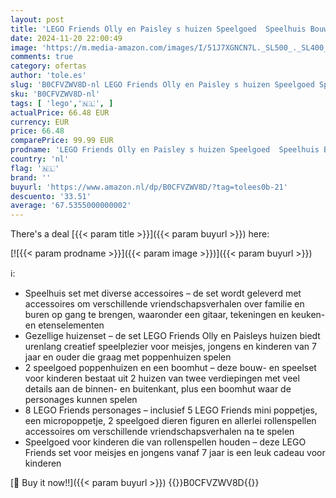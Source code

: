```yaml
---
layout: post
title: 'LEGO Friends Olly en Paisley s huizen Speelgoed  Speelhuis Bouwpakket met Personages Poppetjes en Poppenhuis met Twee Verdiepingen  Cadeau voor Meisjes  Jongens en Kinderen van 7 jaar en Ouder 42620'
date: 2024-11-20 22:00:49
image: 'https://m.media-amazon.com/images/I/51J7XGNCN7L._SL500_._SL400_.jpg'
comments: true
category: ofertas
author: 'tole.es'
slug: 'B0CFVZWV8D-nl LEGO Friends Olly en Paisley s huizen Speelgoed Speelhuis...'
sku: 'B0CFVZWV8D-nl'
tags: [ 'lego','🇳🇱', ]
actualPrice: 66.48 EUR
currency: EUR
price: 66.48
comparePrice: 99.99 EUR
prodname: 'LEGO Friends Olly en Paisley s huizen Speelgoed  Speelhuis Bouwpakket met Personages Poppetjes en Poppenhuis met Twee Verdiepingen  Cadeau voor Meisjes  Jongens en Kinderen van 7 jaar en Ouder 42620'
country: 'nl'
flag: '🇳🇱'
brand: ''
buyurl: 'https://www.amazon.nl/dp/B0CFVZWV8D/?tag=tolees0b-21'
descuento: '33.51'
average: '67.5355000000002'
---
```


There's a deal [{{< param title >}}]({{< param buyurl >}})  here:

[![{{< param prodname >}}]({{< param image >}})]({{< param buyurl >}})

ℹ️:

- Speelhuis set met diverse accessoires – de set wordt geleverd met accessoires om verschillende vriendschapsverhalen over familie en buren op gang te brengen, waaronder een gitaar, tekeningen en keuken- en etenselementen
- Gezellige huizenset – de set LEGO Friends Olly en Paisleys huizen biedt urenlang creatief speelplezier voor meisjes, jongens en kinderen van 7 jaar en ouder die graag met poppenhuizen spelen
- 2 speelgoed poppenhuizen en een boomhut – deze bouw- en speelset voor kinderen bestaat uit 2 huizen van twee verdiepingen met veel details aan de binnen- en buitenkant, plus een boomhut waar de personages kunnen spelen
- 8 LEGO Friends personages – inclusief 5 LEGO Friends mini poppetjes, een micropoppetje, 2 speelgoed dieren figuren en allerlei rollenspellen accessoires om verschillende vriendschapsverhalen na te spelen
- Speelgoed voor kinderen die van rollenspellen houden – deze LEGO Friends set voor meisjes en jongens vanaf 7 jaar is een leuk cadeau voor kinderen

[🛒 Buy it now!!]({{< param buyurl >}})
{{<world>}}B0CFVZWV8D{{</world>}}
